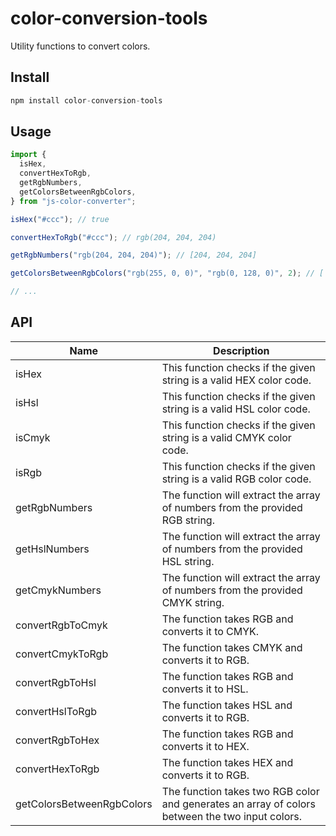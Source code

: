 # color-conversion-tools

Utility functions to convert colors.

## Install

```js
npm install color-conversion-tools
```

## Usage

```js
import {
  isHex,
  convertHexToRgb,
  getRgbNumbers,
  getColorsBetweenRgbColors,
} from "js-color-converter";

isHex("#ccc"); // true

convertHexToRgb("#ccc"); // rgb(204, 204, 204)

getRgbNumbers("rgb(204, 204, 204)"); // [204, 204, 204]

getColorsBetweenRgbColors("rgb(255, 0, 0)", "rgb(0, 128, 0)", 2); // ['rgb(255, 0, 0)', 'rgb(170, 43, 0)', 'rgb(85, 85, 0)', 'rgb(0, 128, 0)']

// ...
```

## API

| Name                      | Description                                                                                     |
| ------------------------- | ----------------------------------------------------------------------------------------------- |
| isHex                     | This function checks if the given string is a valid HEX color code.                             |
| isHsl                     | This function checks if the given string is a valid HSL color code.                             |
| isCmyk                    | This function checks if the given string is a valid CMYK color code.                            |
| isRgb                     | This function checks if the given string is a valid RGB color code.                             |
| getRgbNumbers             | The function will extract the array of numbers from the provided RGB string.                    |
| getHslNumbers             | The function will extract the array of numbers from the provided HSL string.                    |
| getCmykNumbers            | The function will extract the array of numbers from the provided CMYK string.                   |
| convertRgbToCmyk          | The function takes RGB and converts it to CMYK.                                                 |
| convertCmykToRgb          | The function takes CMYK and converts it to RGB.                                                 |
| convertRgbToHsl           | The function takes RGB and converts it to HSL.                                                  |
| convertHslToRgb           | The function takes HSL and converts it to RGB.                                                  |
| convertRgbToHex           | The function takes RGB and converts it to HEX.                                                  |
| convertHexToRgb           | The function takes HEX and converts it to RGB.                                                  |
| getColorsBetweenRgbColors | The function takes two RGB color and generates an array of colors between the two input colors. |
